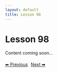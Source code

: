 ```yaml
---
layout: default
title: Lesson 98
---
```


# Lesson 98

Content coming soon...

<div style="margin-top: 20px;">
<a href="/docs/Intermediate/Lessons/lesson_97.md" style="margin-right: 10px;">⬅ Previous</a><a href="/docs/Intermediate/Lessons/lesson_99.md">Next ➡</a>
</div>
